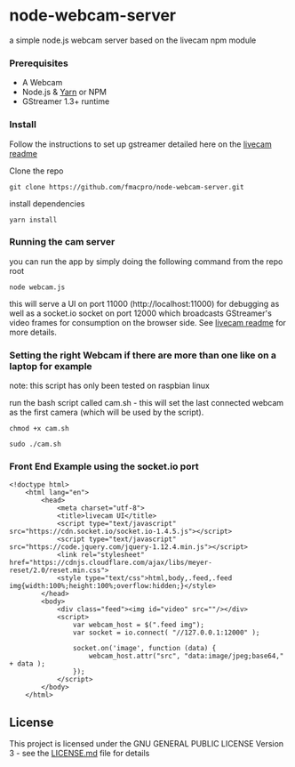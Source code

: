 # node-webcam-server

a simple node.js webcam server based on the livecam npm module

### Prerequisites

- A Webcam
- Node.js & [Yarn](https://yarnpkg.com/en/) or NPM
- GStreamer 1.3+ runtime

### Install

Follow the instructions to set up gstreamer detailed here on the [livecam readme](https://github.com/sepehr-laal/livecam/blob/master/README.md)

Clone the repo

```
git clone https://github.com/fmacpro/node-webcam-server.git
```

install dependencies

```
yarn install
```

### Running the cam server

you can run the app by simply doing the following command from the repo root

```
node webcam.js
```

this will serve a UI on port 11000 (http://localhost:11000) for debugging as well as a socket.io socket on port 12000 which broadcasts GStreamer's video frames for consumption on the browser side. See [livecam readme](https://github.com/sepehr-laal/livecam/blob/master/README.md) for more details.

### Setting the right Webcam if there are more than one like on a laptop for example

note: this script has only been tested on raspbian linux

run the bash script called cam.sh - this will set the last connected webcam as the first camera (which will be used by the script).

```
chmod +x cam.sh
```

```
sudo ./cam.sh
```

### Front End Example using the socket.io port

```
<!doctype html>
	<html lang="en">
		<head>
			<meta charset="utf-8">
			<title>livecam UI</title>
			<script type="text/javascript" src="https://cdn.socket.io/socket.io-1.4.5.js"></script>
			<script type="text/javascript" src="https://code.jquery.com/jquery-1.12.4.min.js"></script>
			<link rel="stylesheet" href="https://cdnjs.cloudflare.com/ajax/libs/meyer-reset/2.0/reset.min.css">
			<style type="text/css">html,body,.feed,.feed img{width:100%;height:100%;overflow:hidden;}</style>
		</head>
		<body>
			<div class="feed"><img id="video" src=""/></div>
			<script>
				var webcam_host = $(".feed img");
				var socket = io.connect( "//127.0.0.1:12000" );
				
				socket.on('image', function (data) {
					webcam_host.attr("src", "data:image/jpeg;base64," + data );
				});
			</script>
		</body>
	</html>
```

## License

This project is licensed under the GNU GENERAL PUBLIC LICENSE Version 3 - see the [LICENSE.md](LICENSE.md) file for details
